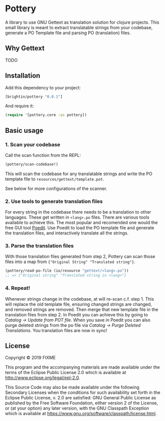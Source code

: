 # Pottery

A library to use GNU Gettext as translation solution for clojure projects. This small library is meant to extract translatable strings from your codebase, generate a PO Template file and parsing PO (translation) files.

## Why Gettext

TODO

## Installation

Add this dependency to your project:

``` clojure
[brightin/pottery "0.0.1"]
```

And require it:

``` clojure
(require '[pottery.core :as pottery])
```

## Basic usage

### 1. Scan your codebase

Call the scan function from the REPL:

``` clojure
(pottery/scan-codebase!)
```

This will scan the codebase for any translatable strings and write the PO template file to `resources/gettext/template.pot`.

See below for more configurations of the scanner.

### 2. Use tools to generate translation files

For every string in the codebase there needs to be a translation to other languages. These get written in `<lang>.po` files. There are various tools available to achieve this. The most popular and recomended one would the free GUI tool [Poedit](https://poedit.net/). Use Poedit to load the PO template file and generate the translation files, and interactively translate all the strings.

### 3. Parse the translation files

With those translation files generated from step 2, Pottery can scan those files into a map from `{"Original String" "Translated string"}`.

``` clojure
(pottery/read-po-file (io/resource "gettext/<lang>.po"))
;; => {"Original string" "Translated string in <lang>"}
```

### 4. Repeat!

Whenever strings change in the codebase, at will re-scan c.f. step 1. This will replace the old template file, ensuring changed strings are changed, and removed strings are removed. Then merge that new template file in the translation files from step 2. In Poedit you can achieve this by going to *Catalog -> Update from POT file*. When you save in Poedit you can also purge deleted strings from the po file via *Catalog -> Purge Deleted Translations*. You translation files are now in sync!

## License

Copyright © 2019 FIXME

This program and the accompanying materials are made available under the
terms of the Eclipse Public License 2.0 which is available at
http://www.eclipse.org/legal/epl-2.0.

This Source Code may also be made available under the following Secondary
Licenses when the conditions for such availability set forth in the Eclipse
Public License, v. 2.0 are satisfied: GNU General Public License as published by
the Free Software Foundation, either version 2 of the License, or (at your
option) any later version, with the GNU Classpath Exception which is available
at https://www.gnu.org/software/classpath/license.html.
